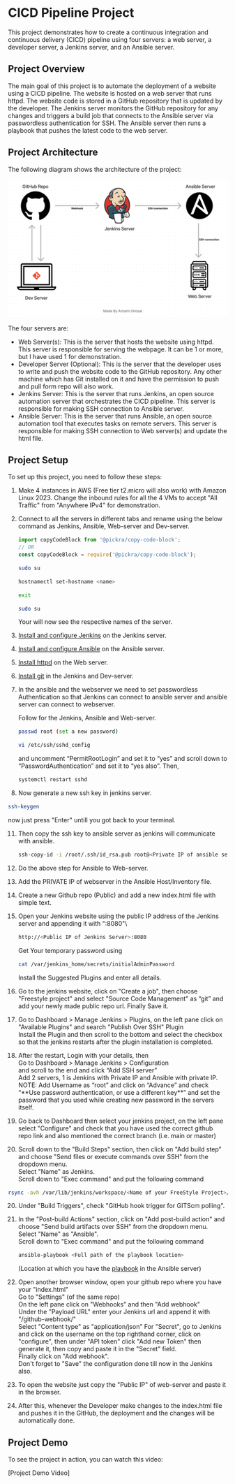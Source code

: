 # CICD Pipeline Project

This project demonstrates how to create a continuous integration and continuous delivery (CICD) pipeline using four servers: a web server, a developer server, a Jenkins server, and an Ansible server.

## Project Overview

The main goal of this project is to automate the deployment of a website using a CICD pipeline. The website is hosted on a web server that runs httpd. The website code is stored in a GitHub repository that is updated by the developer. The Jenkins server monitors the GitHub repository for any changes and triggers a build job that connects to the Ansible server via passwordless authentication for SSH. The Ansible server then runs a playbook that pushes the latest code to the web server.

## Project Architecture

The following diagram shows the architecture of the project:

![Project Architecture](https://github.com/Antovex/CICD-pipeline-project/blob/main/Architecture-image/CICD-Architecture.png?raw=true)

The four servers are:

- Web Server(s): This is the server that hosts the website using httpd. This server is responsible for serving the webpage. It can be 1 or more, but I have used 1 for demonstration.
- Developer Server (Optional): This is the server that the developer uses to write and push the website code to the GitHub repository. Any other machine which has Git installed on it and have the permission to push and pull form repo will also work.
- Jenkins Server: This is the server that runs Jenkins, an open source automation server that orchestrates the CICD pipeline. This server is responsible for making SSH connection to Ansible server.
- Ansible Server: This is the server that runs Ansible, an open source automation tool that executes tasks on remote servers. This server is responsible for making SSH connection to Web server(s) and update the html file.

## Project Setup

To set up this project, you need to follow these steps:

1. Make 4 instances in AWS (Free tier t2.micro will also work) with Amazon Linux 2023. Change the inbound rules for all the 4 VMs to accept "All Traffic" from "Anywhere IPv4" for demonstration.
   
2. <p>Connect to all the servers in different tabs and rename using the below command as Jenkins, Ansible, Web-server and Dev-server.<br></p>

   ```javascript
   import copyCodeBlock from '@pickra/copy-code-block';
   // OR
   const copyCodeBlock = require('@pickra/copy-code-block');
   ```
   
   ```bash
   sudo su
   ```

   ```bash
   hostnamectl set-hostname <name>
   ```

   ```bash
   exit
   ```

   ```bash
   sudo su
   ```

   Your will now see the respective names of the server.
   
4. [Install and configure Jenkins](https://www.jenkins.io/doc/book/installing/) on the Jenkins server.

5. [Install and configure Ansible](https://docs.ansible.com/ansible/latest/installation_guide/intro_installation.html) on the Ansible server.

6. [Install httpd](https://docs.oracle.com/en/operating-systems/oracle-linux/6/admin/install-apache.html) on the Web server.

7. [Install git](https://git-scm.com/book/en/v2/Getting-Started-Installing-Git) in the Jenkins and Dev-server.

8. In the ansible and the webserver we need to set passwordless Authentication so that Jenkins can connect to ansible server and ansible server can connect to webserver.
   
   Follow for the Jenkins, Ansible and Web-server.
   
   ```bash
   passwd root (set a new password)
   ```
   
   ```bash
   vi /etc/ssh/sshd_config
   ```
   
   and uncomment “PermitRootLogin” and set it to “yes” and scroll down to “PasswordAuthentication” and set it to “yes also”.
   Then,
   
   ```bash
   systemctl restart sshd
   ```
   
10. Now generate a new ssh key in jenkins server.

   ```bash
   ssh-keygen
   ```
   now just press "Enter" untill you got back to your terminal.

11. Then copy the ssh key to ansible server as jenkins will communicate with ansible.

    ```bash
    ssh-copy-id -i /root/.ssh/id_rsa.pub root@<Private IP of ansible server>
    ```

13. Do the above step for Ansible to Web-server.

14. Add the PRIVATE IP of webserver in the Ansible Host/Inventory file.

15. Create a new Github repo (Public) and add a new index.html file with simple text.

16. Open your Jenkins website using the public IP address of the Jenkins server and appending it with ":8080"\
    
    ```bash
    http://<Public IP of Jenkins Server>:8080
    ```

    Get Your temporary password using

    ```bash
    cat /var/jenkins_home/secrets/initialAdminPassword
    ```
    Install the Suggested Plugins and enter all details.
    
18. Go to the jenkins website, click on "Create a job", then choose "Freestyle project" and select "Source Code Management" as “git” and add your newly made public repo url. Finally Save it.

19. <p>Go to  Dashboard > Manage Jenkins > Plugins, on the left pane click on "Available Plugins" and search "Publish Over SSH" Plugin<br>
    Install the Plugin and then scroll to the bottom and select the checkbox so that the jenkins restarts after the plugin installation is completed.</p>

20. <p>After the restart, Login with your details, then<br>
    Go to Dashboard > Manage Jenkins > Configuration<br>
    and scroll to the end and click “Add SSH server”<br>
    Add 2 servers, 1 is Jenkins with Private IP and Ansible with private IP.<br>
    NOTE: Add Username as “root” and click on “Advance” and check “**Use password authentication, or use a different key**” and set the password that you used while creating new password in the servers itself.</p>
    
21. Go back to Dashboard then select your jenkins project, on the left pane select "Configure" and check that you have used the correct github repo link and also mentioned the correct branch (i.e. main or master)

22. <p>Scroll down to the "Build Steps" section, then click on "Add build step" and choose "Send files or execute commands over SSH" from the dropdown menu.<br>
    Select "Name" as Jenkins.<br>
    Scroll down to "Exec command" and put the following command<br></p>
    
   ```bash
   rsync -avh /var/lib/jenkins/workspace/<Name of your FreeStyle Project>/*.html root@<Private IP of Ansible server>:/opt/index.html
   ```

20. Under "Build Triggers", check "GitHub hook trigger for GITScm polling".

21. <p>In the "Post-build Actions" section, click on "Add post-build action" and choose "Send build artifacts over SSH" from the dropdown menu.<br>
    Select "Name" as "Ansible".<br>
    Scroll down to "Exec command" and put the following command<br></p>
    
    ```bash
    ansible-playbook <Full path of the playbook location>
    ```
    (Location at which you have the [playbook](https://github.com/Antovex/CICD-pipeline-project/blob/main/playbook/deploment.yml) in the Ansible server)

22. <p>Open another browser window, open your github repo where you have your "index.html"<br>
     Go to "Settings" (of the same repo)<br>
     On the left pane click on "Webhooks" and then "Add webhook"<br>
     Under the "Payload URL" enter your Jenkins url and append it with "/github-webhook/"<br>
     Select "Content type" as "application/json"
     For "Secret", go to Jenkins and click on the username on the top righthand corner, click on "configure", then under "API token" click "Add new Token" then generate it, then copy and paste it in the "Secret" field.<br>
     Finally click on "Add webhook".<br>
     Don't forget to "Save" the configuration done till now in the Jenkins also.</p>
     
23. To open the website just copy the "Public IP" of web-server and paste it in the browser.

24. After this, whenever the Developer make changes to the index.html file and pushes it in the GitHub, the deployment and the changes will be automatically done.

## Project Demo

To see the project in action, you can watch this video:

[Project Demo Video]
